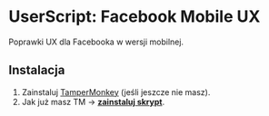 ﻿# UserScript: Facebook Mobile UX

Poprawki UX dla Facebooka w wersji mobilnej.

Instalacja
----------

1. Zainstaluj [TamperMonkey](https://addons.mozilla.org/pl/firefox/addon/tampermonkey/) (jeśli jeszcze nie masz).
2. Jak już masz TM &rarr; **[zainstaluj skrypt](https://github.com/Eccenux/UserScript-facebook-mobile-UX/raw/master/facebook-mobile-UX.user.js)**.

<!--

Sposób użycia
-------------

<img src="https://raw.githubusercontent.com/Eccenux/UserScript-facebook-mobile-UX/master/screen.png" alt="Screen">

-->